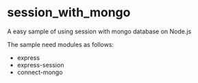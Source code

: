 session_with_mongo
==================

A easy sample of using session with mongo database on Node.js

The sample need modules as follows:

- express
- express-session
- connect-mongo

